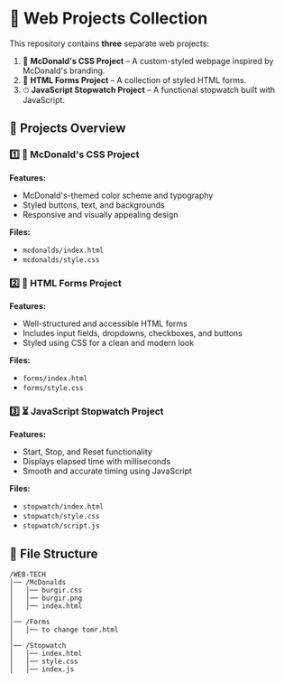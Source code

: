 # 🌟 Web Projects Collection  

This repository contains **three** separate web projects:  

1. 🎨 **McDonald's CSS Project** – A custom-styled webpage inspired by McDonald's branding.  
2. 📝 **HTML Forms Project** – A collection of styled HTML forms.  
3. ⏱ **JavaScript Stopwatch Project** – A functional stopwatch built with JavaScript.  

## 🚀 Projects Overview  

### 1️⃣ 🍔 McDonald's CSS Project  
**Features:**  
- McDonald's-themed color scheme and typography  
- Styled buttons, text, and backgrounds  
- Responsive and visually appealing design  

**Files:**  
- `mcdonalds/index.html`  
- `mcdonalds/style.css`  

### 2️⃣ 📝 HTML Forms Project  
**Features:**  
- Well-structured and accessible HTML forms  
- Includes input fields, dropdowns, checkboxes, and buttons  
- Styled using CSS for a clean and modern look  

**Files:**  
- `forms/index.html`  
- `forms/style.css`  

### 3️⃣ ⏳ JavaScript Stopwatch Project  
**Features:**  
- Start, Stop, and Reset functionality  
- Displays elapsed time with milliseconds  
- Smooth and accurate timing using JavaScript  

**Files:**  
- `stopwatch/index.html`  
- `stopwatch/style.css`  
- `stopwatch/script.js`  

## 📂 File Structure  

```plaintext
/WEB-TECH
│── /McDonalds
│   │── burgir.css
│   │── burgir.png
│   │── index.html
│  
│── /Forms  
│   │── to change tomr.html  
│  
│── /Stopwatch  
│   │── index.html  
│   │── style.css  
│   │── index.js  

